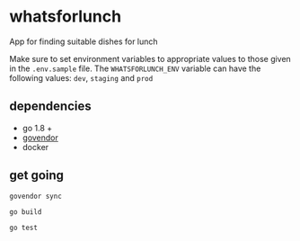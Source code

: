 # whatsforlunch
App for finding suitable dishes for lunch

Make sure to set environment variables to appropriate values to those given in the `.env.sample` file.
The `WHATSFORLUNCH_ENV` variable can have the following values: `dev`, `staging` and `prod`


## dependencies

- go 1.8 +
- [govendor](https://github.com/kardianos/govendor)
- docker

## get going

`govendor sync`

`go build`

`go test`


